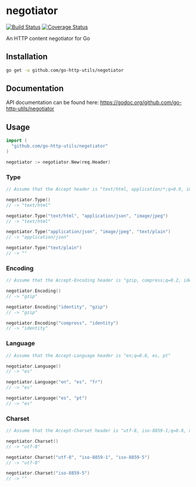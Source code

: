 # negotiator

[![Build Status](https://travis-ci.org/go-http-utils/negotiator.svg?branch=master)](https://travis-ci.org/go-http-utils/negotiator)
[![Coverage Status](https://coveralls.io/repos/github/go-http-utils/negotiator/badge.svg?branch=master)](https://coveralls.io/github/go-http-utils/negotiator?branch=master)

An HTTP content negotiator for Go

## Installation

```sh
go get -u github.com/go-http-utils/negotiator
```

## Documentation

API documentation can be found here: https://godoc.org/github.com/go-http-utils/negotiator

## Usage

```go
import (
  "github.com/go-http-utils/negotiator"
)

negotiator := negotiator.New(req.Header)
```

### Type

```go
// Assume that the Accept header is "text/html, application/*;q=0.9, image/jpeg;q=0.8"

negotiator.Type()
// -> "text/html"

negotiator.Type("text/html", "application/json", "image/jpeg")
// -> "text/html"

negotiator.Type("application/json", "image/jpeg", "text/plain")
// -> "application/json"

negotiator.Type("text/plain")
// -> ""
```

### Encoding

```go
// Assume that the Accept-Encoding header is "gzip, compress;q=0.2, identity;q=0.5"

negotiator.Encoding()
// -> "gzip"

negotiator.Encoding("identity", "gzip")
// -> "gzip"

negotiator.Encoding("compress", "identity")
// -> "identity"
```

### Language

```go
// Assume that the Accept-Language header is "en;q=0.8, es, pt"

negotiator.Language()
// -> "es"

negotiator.Language("en", "es", "fr")
// -> "es"

negotiator.Language("es", "pt")
// -> "es"
```

### Charset

```go
// Assume that the Accept-Charset header is "utf-8, iso-8859-1;q=0.8, utf-7;q=0.2"

negotiator.Charset()
// -> "utf-8"

negotiator.Charset("utf-8", "iso-8859-1", "iso-8859-5")
// -> "utf-8"

negotiator.Charset("iso-8859-5")
// -> ""
```
